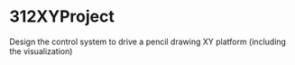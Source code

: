 # 312XYProject
Design the control system to drive a pencil drawing XY platform (including the visualization)

